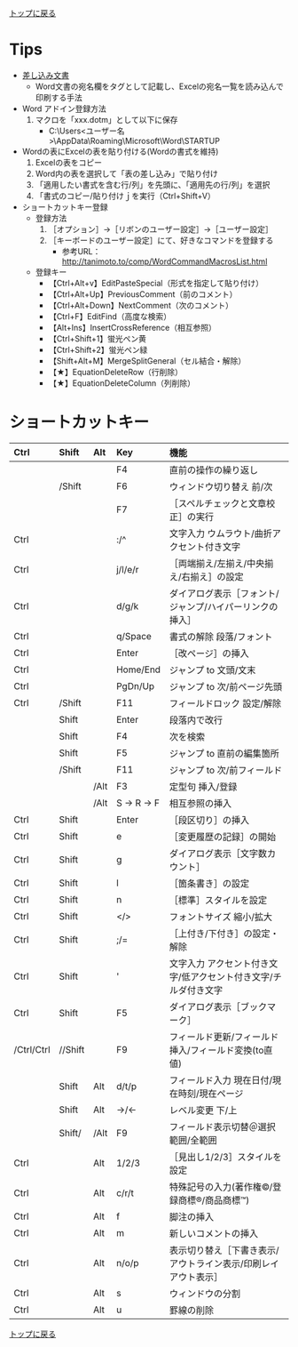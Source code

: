 [トップに戻る](../index.md)

# Tips

- [差し込み文書](https://xtech.nikkei.com/atcl/nxt/column/18/01256/032500004/?n_cid=nbpnxt_mled_itm)
	- Word文書の宛名欄をタグとして記載し、Excelの宛名一覧を読み込んで印刷する手法
- Word アドイン登録方法
	1. マクロを「xxx.dotm」として以下に保存
		- C:\Users\<ユーザー名>\AppData\Roaming\Microsoft\Word\STARTUP
- Wordの表にExcelの表を貼り付ける(Wordの書式を維持)
	1. Excelの表をコピー
	1. Word内の表を選択して「表の差し込み」で貼り付け
	1. 「適用したい書式を含む行/列」を先頭に、「適用先の行/列」を選択
	1. 「書式のコピー/貼り付けｊを実行（Ctrl+Shift+V）
- ショートカットキー登録
	- 登録方法
		1. ［オプション］→［リボンのユーザー設定］→［ユーザー設定］
		1. ［キーボードのユーザー設定］にて、好きなコマンドを登録する
			- 参考URL：http://tanimoto.to/comp/WordCommandMacrosList.html
	- 登録キー
		- 【Ctrl+Alt+v】EditPasteSpecial（形式を指定して貼り付け）
		- 【Ctrl+Alt+Up】PreviousComment（前のコメント）
		- 【Ctrl+Alt+Down】NextComment（次のコメント）
		- 【Ctrl+F】EditFind（高度な検索）
		- 【Alt+Ins】InsertCrossReference（相互参照）
		- 【Ctrl+Shift+1】蛍光ペン黄
		- 【Ctrl+Shift+2】蛍光ペン緑
		- 【Shift+Alt+M】MergeSplitGeneral（セル結合・解除）
		- 【★】EquationDeleteRow（行削除）
		- 【★】EquationDeleteColumn（列削除）

# ショートカットキー

|Ctrl|Shift|Alt|Key|機能|
|:---|:---|:---|:---|:---|
||||F4|直前の操作の繰り返し|
||/Shift||F6|ウィンドウ切り替え 前/次|
||||F7|［スペルチェックと文章校正］の実行|
|Ctrl|||:/^|文字入力 ウムラウト/曲折アクセント付き文字|
|Ctrl|||j/l/e/r|［両端揃え/左揃え/中央揃え/右揃え］の設定|
|Ctrl|||d/g/k|ダイアログ表示［フォント/ジャンプ/ハイパーリンクの挿入］|
|Ctrl|||q/Space|書式の解除 段落/フォント|
|Ctrl|||Enter|［改ページ］の挿入|
|Ctrl|||Home/End|ジャンプ to 文頭/文末|
|Ctrl|||PgDn/Up|ジャンプ to 次/前ページ先頭|
|Ctrl|/Shift||F11|フィールドロック 設定/解除|
||Shift||Enter|段落内で改行|
||Shift||F4|次を検索|
||Shift||F5|ジャンプ to 直前の編集箇所|
||/Shift||F11|ジャンプ to 次/前フィールド|
|||/Alt|F3|定型句 挿入/登録|
|||/Alt|S → R → F|相互参照の挿入|
|Ctrl|Shift||Enter|［段区切り］の挿入|
|Ctrl|Shift||e|［変更履歴の記録］の開始|
|Ctrl|Shift||g|ダイアログ表示［文字数カウント］|
|Ctrl|Shift||l|［箇条書き］の設定|
|Ctrl|Shift||n|［標準］スタイルを設定|
|Ctrl|Shift||</>|フォントサイズ 縮小/拡大|
|Ctrl|Shift||;/=|［上付き/下付き］の設定・解除|
|Ctrl|Shift||'|文字入力 アクセント付き文字/低アクセント付き文字/チルダ付き文字|
|Ctrl|Shift||F5|ダイアログ表示［ブックマーク］|
|/Ctrl/Ctrl|//Shift||F9|フィールド更新/フィールド挿入/フィールド変換(to直値)|
||Shift|Alt|d/t/p|フィールド入力 現在日付/現在時刻/現在ページ|
||Shift|Alt|→/←|レベル変更 下/上|
||Shift/|/Alt|F9|フィールド表示切替＠選択範囲/全範囲|
|Ctrl||Alt|1/2/3|［見出し1/2/3］スタイルを設定|
|Ctrl||Alt|c/r/t|特殊記号の入力(著作権&copy;/登録商標&reg;/商品商標&trade;)|
|Ctrl||Alt|f|脚注の挿入|
|Ctrl||Alt|m|新しいコメントの挿入|
|Ctrl||Alt|n/o/p|表示切り替え［下書き表示/アウトライン表示/印刷レイアウト表示］|
|Ctrl||Alt|s|ウィンドウの分割|
|Ctrl||Alt|u|罫線の削除|

[トップに戻る](../index.md)
